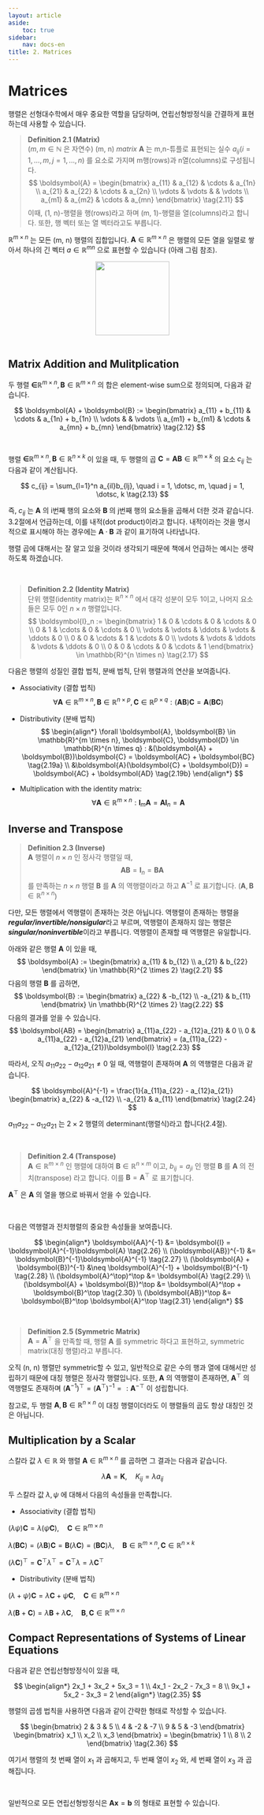 ```yaml
---
layout: article
aside:
    toc: true
sidebar:
    nav: docs-en
title: 2. Matrices
---
```


# Matrices

행렬은 선형대수학에서 매우 중요한 역할을 담당하며, 연립선형방정식을 간결하게 표현하는데 사용할 수 있습니다.

> **Definition 2.1 (Matrix)**
> <br>
> ($m, m \in \mathbb{N}$ 은 자연수) (m, n) *matrix* $\boldsymbol{A}$ 는 m,n-튜플로 표현되는 실수 $a_{ij} (i = 1, \dotsc, m, j = 1, \dotsc, n)$ 를 요소로 가지며 m행(rows)과 n열(columns)로 구성됩니다.
> $$ \boldsymbol{A} = \begin{bmatrix} a_{11} & a_{12} & \cdots & a_{1n} \\ a_{21} & a_{22} & \cdots & a_{2n} \\ \vdots & \vdots & & \vdots \\ a_{m1} & a_{m2} & \cdots & a_{mn} \end{bmatrix} \tag{2.11} $$
> 이때, (1, n)-행렬을 행(rows)라고 하며 (m, 1)-행렬을 열(columns)라고 합니다. 또한, 행 벡터 또는 열 벡터라고도 부릅니다.

$\mathbb{R}^{m \times n}$ 는 모든 (m, n) 행렬의 집합입니다. $\boldsymbol{A} \in \mathbb{R}^{m \times n}$ 은 행렬의 모든 열을 일렬로 쌓아서 하나의 긴 벡터 $a \in \mathbb{R}^{mn}$ 으로 표현할 수 있습니다 (아래 그림 참조).

<div align="center"><img src="{{ site.baseurl }}/assets/images/figures/figure2.4.png" height=150px></div>

<br>

## Matrix Addition and Mulitplication

두 행렬 $\boldsymbol \in \mathbb{R}^{m \times n}, \boldsymbol{B} \in \mathbb{R}^{m \times n}$ 의 합은 element-wise sum으로 정의되며, 다음과 같습니다.

$$ \boldsymbol{A} + \boldsymbol{B} := \begin{bmatrix} a_{11} + b_{11} & \cdots & a_{1n} + b_{1n} \\ \vdots & & \vdots \\ a_{m1} + b_{m1} & \cdots & a_{mn} + b_{mn} \end{bmatrix} \tag{2.12} $$

<br>

행렬 $\boldsymbol \in \mathbb{R}^{m \times n}, \boldsymbol{B} \in \mathbb{R}^{n \times k}$ 이 있을 때, 두 행렬의 곱 $\boldsymbol{C} = \boldsymbol{AB} \in \mathbb{R}^{m \times k}$ 의 요소 $c_{ij}$ 는 다음과 같이 계산됩니다.

$$ c_{ij} = \sum_{l=1}^n a_{il}b_{lj}, \quad i = 1, \dotsc, m, \quad j = 1, \dotsc, k \tag{2.13} $$

즉, $c_{ij}$ 는 $\boldsymbol{A}$ 의 i번째 행의 요소와 $\boldsymbol{B}$ 의 j번째 행의 요소들을 곱해서 더한 것과 같습니다. 3.2절에서 언급하는데, 이를 내적(dot product)이라고 합니다. 내적이라는 것을 명시적으로 표시해야 하는 경우에는 $\boldsymbol{A}\cdot\boldsymbol{B}$ 과 같이 표기하여 나타냅니다.

행렬 곱에 대해서는 잘 알고 있을 것이라 생각되기 때문에 책에서 언급하는 예시는 생략하도록 하겠습니다.

<br>

> **Definition 2.2 (Identity Matrix)**
> <br>
> 단위 행렬(identity matrix)는 $\mathbb{R}^{n \times n}$ 에서 대각 성분이 모두 1이고, 나머지 요소들은 모두 0인 $n \times n$ 행렬입니다.
> $$ \boldsymbol{I}_n := \begin{bmatrix} 1 & 0 & \cdots & 0 & \cdots & 0 \\ 0 & 1 & \cdots & 0 & \cdots & 0 \\ \vdots & \vdots & \ddots & \vdots & \ddots & 0 \\ 0 & 0 & \cdots & 1 & \cdots & 0 \\ \vdots & \vdots & \ddots & \vdots & \ddots & 0 \\ 0 & 0 & \cdots & 0 & \cdots & 1 \end{bmatrix} \in \mathbb{R}^{n \times n} \tag{2.17} $$

다음은 행렬의 성질인 결합 법칙, 분배 법칙, 단위 행렬과의 연산을 보여줍니다.
<br>
- Associativity (결합 법칙)
$$ \forall \boldsymbol{A} \in \mathbb{R}^{m \times n}, \boldsymbol{B} \in \mathbb{R}^{n \times p}, \boldsymbol{C} \in \mathbb{R}^{p \times q} : (\boldsymbol{AB})\boldsymbol{C} = \boldsymbol{A}(\boldsymbol{BC}) \tag{2.18} $$

- Distributivity (분배 법칙)
$$ \begin{align*} \forall \boldsymbol{A}, \boldsymbol{B} \in \mathbb{R}^{m \times n}, \boldsymbol{C}, \boldsymbol{D} \in \mathbb{R}^{n \times q} : &(\boldsymbol{A} + \boldsymbol{B})\boldsymbol{C} = \boldsymbol{AC} + \boldsymbol{BC} \tag{2.19a} \\ &\boldsymbol{A}(\boldsymbol{C} + \boldsymbol{D}) = \boldsymbol{AC} + \boldsymbol{AD} \tag{2.19b} \end{align*} $$

- Multiplication with the identity matrix:
$$ \forall \boldsymbol{A} \in \mathbb{R}^{m \times n} : \boldsymbol{I}_m \boldsymbol{A} = \boldsymbol{AI}_n = \boldsymbol{A} \tag{2.20} $$

## Inverse and Transpose

> **Definition 2.3 (Inverse)**
> <br>
> $\boldsymbol{A}$ 행렬이 $n \times n$ 인 정사각 행렬일 때,
> $$ \boldsymbol{AB} = \boldsymbol{I}_n = \boldsymbol{BA} $$
> 를 만족하는 $n \times n$ 행렬 $\boldsymbol{B}$ 를 $\boldsymbol{A}$ 의 역행렬이라고 하고 $\boldsymbol{A}^{-1}$ 로 표기합니다. ($\boldsymbol{A}, \boldsymbol{B} \in \mathbb{R}^{n \times n}$)

다만, 모든 행렬에서 역행렬이 존재하는 것은 아닙니다. 역행렬이 존재하는 행렬을 ***regular/invertible/nonsigular***라고 부르며, 역행렬이 존재하지 않는 행렬은 ***singular/noninvertible***이라고 부릅니다. 역행렬이 존재할 때 역행렬은 유일합니다.

아래와 같은 행렬 $\boldsymbol{A}$ 이 있을 때,
$$ \boldsymbol{A} := \begin{bmatrix} a_{11} & b_{12} \\ a_{21} & b_{22} \end{bmatrix} \in \mathbb{R}^{2 \times 2} \tag{2.21} $$
다음의 행렬 $\boldsymbol{B}$ 를 곱하면,
$$ \boldsymbol{B} := \begin{bmatrix} a_{22} & -b_{12} \\ -a_{21} & b_{11} \end{bmatrix} \in \mathbb{R}^{2 \times 2} \tag{2.22} $$
다음의 결과를 얻을 수 있습니다.
$$ \boldsymbol{AB} = \begin{bmatrix} a_{11}a_{22} - a_{12}a_{21} & 0 \\ 0 & a_{11}a_{22} - a_{12}a_{21} \end{bmatrix} = (a_{11}a_{22} - a_{12}a_{21})\boldsymbol{I} \tag{2.23} $$

따라서, 오직 $a_{11}a_{22} - a_{12}a_{21} \neq 0$ 일 때, 역행렬이 존재하며 $\boldsymbol{A}$ 의 역행렬은 다음과 같습니다.

$$ \boldsymbol{A}^{-1} = \frac{1}{a_{11}a_{22} - a_{12}a_{21}} \begin{bmatrix} a_{22} & -a_{12} \\ -a_{21} & a_{11} \end{bmatrix} \tag{2.24} $$

$a_{11}a_{22} - a_{12}a_{21}$ 는 $2\times2$ 행렬의 determinant(행렬식)라고 합니다(2.4절).

<br>

> **Definition 2.4 (Transpose)**
> <br>
> $\boldsymbol{A} \in \mathbb{R}^{m \times n}$ 인 행렬에 대하여 $\boldsymbol{B} \in \mathbb{R}^{n \times m}$ 이고, $b_{ij} = a_{ji}$ 인 행렬 $\boldsymbol{B}$ 를 $\boldsymbol{A}$ 의 전치(transpose) 라고 합니다. 이를 $\boldsymbol{B} = \boldsymbol{A}^\top$ 로 표기합니다.

$\boldsymbol{A}^\top$ 은 $\boldsymbol{A}$ 의 열을 행으로 바꿔서 얻을 수 있습니다.

<br>

다음은 역행렬과 전치행렬의 중요한 속성들을 보여줍니다.

$$ \begin{align*} \boldsymbol{AA}^{-1} &= \boldsymbol{I} = \boldsymbol{A}^{-1}\boldsymbol{A} \tag{2.26} \\ (\boldsymbol{AB})^{-1} &= \boldsymbol{B}^{-1}\boldsymbol{A}^{-1} \tag{2.27} \\ (\boldsymbol{A} + \boldsymbol{B})^{-1} &\neq \boldsymbol{A}^{-1} + \boldsymbol{B}^{-1} \tag{2.28} \\ (\boldsymbol{A}^\top)^\top &= \boldsymbol{A} \tag{2.29} \\ (\boldsymbol{A} + \boldsymbol{B})^\top &= \boldsymbol{A}^\top + \boldsymbol{B}^\top \tag{2.30} \\ (\boldsymbol{AB})^\top &= \boldsymbol{B}^\top \boldsymbol{A}^\top \tag{2.31} \end{align*} $$

<br>

> **Definition 2.5 (Symmetric Matrix)**
> <br>
> $\boldsymbol{A} = \boldsymbol{A}^\top$ 을 만족할 때, 행렬 $\boldsymbol{A}$ 를 symmetric 하다고 표현하고, symmetric matrix(대칭 행렬)라고 부릅니다.

오직 (n, n) 행렬만 symmetric할 수 있고, 일반적으로 같은 수의 행과 열에 대해서만 성립하기 때문에 대칭 행렬은 정사각 행렬입니다. 또한, $\boldsymbol{A}$ 의 역행렬이 존재하면, $\boldsymbol{A}^\top$ 의 역행렬도 존재하며 $(\boldsymbol{A}^{-1})^\top = (\boldsymbol{A}^\top)^{-1} =: \boldsymbol{A}^{-\top}$ 이 성립합니다.

참고로, 두 행렬 $\boldsymbol{A}, \boldsymbol{B} \in \mathbb{R}^{n \times n}$ 이 대칭 행렬이더라도 이 행렬들의 곱도 항상 대칭인 것은 아닙니다.

## Multiplication by a Scalar

스칼라 값 $\lambda \in \mathbb{R}$ 와 행렬 $\boldsymbol{A} \in \mathbb{R}^{m \times n}$ 를 곱하면 그 결과는 다음과 같습니다.

$$ \lambda \boldsymbol{A} = \boldsymbol{K}, \quad K_{ij} = \lambda a_{ij}$$

두 스칼라 값 $\lambda, \psi$ 에 대해서 다음의 속성들을 만족합니다.

- Associativity (결합 법칙)

$(\lambda \psi)\boldsymbol{C} = \lambda(\psi \boldsymbol{C}), \quad \boldsymbol{C} \in \mathbb{R}^{m \times n}$

$\lambda(\boldsymbol{BC}) = (\lambda\boldsymbol{B})\boldsymbol{C} = \boldsymbol{B}(\lambda\boldsymbol{C}) = (\boldsymbol{BC})\lambda, \quad \boldsymbol{B} \in \mathbb{R}^{m \times n}, \boldsymbol{C} \in \mathbb{R}^{n \times k}$

$(\lambda\boldsymbol{C})^\top = \boldsymbol{C}^\top \lambda^\top = \boldsymbol{C}^\top \lambda = \lambda\boldsymbol{C}^\top$

- Distributivity (분배 법칙)

$(\lambda + \psi)\boldsymbol{C} = \lambda\boldsymbol{C} + \psi\boldsymbol{C}, \quad \boldsymbol{C} \in \mathbb{R}^{m \times n}$

$\lambda(\boldsymbol{B} + \boldsymbol{C}) = \lambda\boldsymbol{B} + \lambda\boldsymbol{C}, \quad \boldsymbol{B}, \boldsymbol{C} \in \mathbb{R}^{m \times n}$

## Compact Representations of Systems of Linear Equations

다음과 같은 연립선형방정식이 있을 때,

$$ \begin{align*} 2x_1 + 3x_2 + 5x_3 = 1 \\ 4x_1 - 2x_2 - 7x_3 = 8 \\ 9x_1 + 5x_2 - 3x_3 = 2 \end{align*} \tag{2.35} $$

행렬의 곱셈 법칙을 사용하면 다음과 같이 간략한 형태로 작성할 수 있습니다.

$$ \begin{bmatrix} 2 & 3 & 5 \\ 4 & -2 & -7 \\ 9 & 5 & -3 \end{bmatrix} \begin{bmatrix} x_1 \\ x_2 \\ x_3 \end{bmatrix} = \begin{bmatrix} 1 \\ 8 \\ 2 \end{bmatrix} \tag{2.36} $$

여기서 행렬의 첫 번째 열이 $x_1$ 과 곱해지고, 두 번째 열이 $x_2$ 와, 세 번째 열이 $x_3$ 과 곱해집니다.

<br>

일반적으로 모든 연립선형방정식은 $\boldsymbol{Ax} = \boldsymbol{b}$ 의 형태로 표현할 수 있습니다.